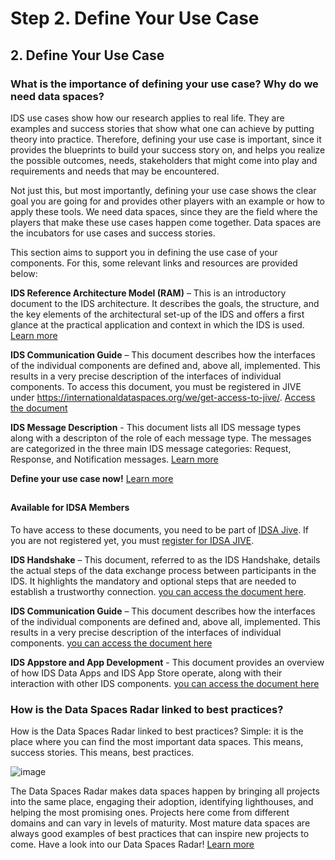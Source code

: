 # Step 2. Define Your Use Case

## 2. Define Your Use Case

### What is the importance of defining your use case? Why do we need data spaces?

IDS use cases show how our research applies to real life. They are examples and success stories that show what one can achieve by putting theory into practice. Therefore, defining your use case is important, since it provides the blueprints to build your success story on, and helps you realize the possible outcomes, needs, stakeholders that might come into play and requirements and needs that may be encountered.

Not just this, but most importantly, defining your use case shows the clear goal you are going for and provides other players with an example or how to apply these tools. We need data spaces, since they are the field where the players that make these use cases happen come together. Data spaces are the incubators for use cases and success stories.

This section aims to support you in defining the use case of your components. For this, some relevant links and resources are provided below:

**IDS Reference Architecture Model (RAM)** – This is an introductory document to the IDS architecture. It describes the goals, the structure, and the key elements of the architectural set-up of the IDS and offers a first glance at the practical application and context in which the IDS is used. [Learn more](https://github.com/International-Data-Spaces-Association/IDS-RAM\_4\_0)

**IDS Communication Guide** – This document describes how the interfaces of the individual components are defined and, above all, implemented. This results in a very precise description of the interfaces of individual components. To access this document, you must be registered in JIVE under https://internationaldataspaces.org/we/get-access-to-jive/. [Access the document](https://industrialdataspace.jiveon.com/docs/DOC-2524)

**IDS Message Description** - This document lists all IDS message types along with a descripton of the role of each message type. The messages are categorized in the three main IDS message categories: Request, Response, and Notification messages. [Learn more](https://htmlpreview.github.io/?https://github.com/IndustrialDataSpace/InformationModel/blob/feature/message\_taxonomy\_description/model/communication/Message\_Description.htm)

**Define your use case now!** [Learn more](https://internationaldataspaces.org/make/use-cases-overview/)

##

#### Available for IDSA Members

To have access to these documents, you need to be part of [IDSA Jive](https://industrialdataspace.jiveon.com/). If you are not registered yet, you must [register for IDSA JIVE](https://internationaldataspaces.org/we/get-access-to-jive/).

**IDS Handshake** – This document, referred to as the IDS Handshake, details the actual steps of the data exchange process between participants in the IDS. It highlights the mandatory and optional steps that are needed to establish a trustworthy connection. [you can access the document here](https://industrialdataspace.jiveon.com/docs/DOC-1817#jive\_content\_id\_Motivation).

**IDS Communication Guide** – This document describes how the interfaces of the individual components are defined and, above all, implemented. This results in a very precise description of the interfaces of individual components. [you can access the document here](https://industrialdataspace.jiveon.com/docs/DOC-2524)

**IDS Appstore and App Development** - This document provides an overview of how IDS Data Apps and IDS App Store operate, along with their interaction with other IDS components. [you can access the document here](https://industrialdataspace.jiveon.com/docs/DOC-2604)

### How is the Data Spaces Radar linked to best practices?

How is the Data Spaces Radar linked to best practices? Simple: it is the place where you can find the most important data spaces. This means, success stories. This means, best practices.

![image](https://user-images.githubusercontent.com/95077363/151158349-382d9966-0de1-4ed6-b5ff-5bc19087f3c8.png)

The Data Spaces Radar makes data spaces happen by bringing all projects into the same place, engaging their adoption, identifying lighthouses, and helping the most promising ones. Projects here come from different domains and can vary in levels of maturity. Most mature data spaces are always good examples of best practices that can inspire new projects to come. Have a look into our Data Spaces Radar! [Learn more](https://internationaldataspaces.org/adopt/data-space-radar/)
